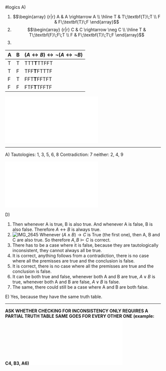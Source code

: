 #logics 
A)
1. $$\begin{array} {r|r} A & A \rightarrow A \\ \hline T & T\;\textbf{T}\;T \\ F & F\;\textbf{T}\;F \end{array}$$
2. $$\begin{array} {r|r} C & C \rightarrow \neg C \\ \hline T & T\;\textbf{F}\;F\;T \\ F & F\;\textbf{T}\;T\;F \end{array}$$
3. 

| A   | B   | $(A \leftrightarrow B) \leftrightarrow \neg (A \leftrightarrow \neg B)$ |
| --- | --- | ----------------------------------------------------------------------- |
| T   | T   | TTT**T**TTFFT                                                           |
| T   | F   | TFF**T**FTTTF                                                           |
| F   | T   | FFT**T**FFTFT                                                           |
| F   | F   | FTF**T**TFFTF                                                           |
![Documentscans](Answers%20Forallx%2040-41.pdf)

---
A)
Tautologies: 1, 3, 5, 6, 8
Contradiction: 7
neither: 2, 4, 9

![Documentscans 2](Answers%20Forallx%2046.pdf)

D)
1. Then whenever A is true, B is also true. And whenever A is false, B is also false. Therefore $A \leftrightarrow B$ is always true.
2. ![IMG_2645](Answer%20Forallx%2046%20D2.png)
	Whenever $(A \land B) \rightarrow C$ is True (the first one), then A, B and C are also true. So therefore $A, B \models C$ is correct.
3. There has to be a case where it is false, because they are tautologically inconsistent, they cannot always all be true. 
4. It is correct, anything follows from a contradiction, there is no case where all the premisses are true and the conclusion is false.
5. It is correct, there is no case where all the premisses are true and the conclusion is false.
6. It can be both true and false, whenever both A and B are true, $A \lor B$ is true, whenever both A and B are false, $A \lor B$ is false.
7. The same, there could still be a case where A and B are both false.

E)
Yes, because they have the same truth table.

---

**ASK WHETHER CHECKING FOR INCONSISTENCY ONLY REQUIRES A PARTIAL TRUTH TABLE**
**SAME GOES FOR EVERY OTHER ONE (example: C4, B3, A6)**
![Answers Forallx 49-52](Answers%20Forallx%2049-52.pdf)
